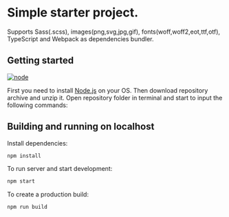 # Simple starter project.

Supports Sass(.scss), images(png,svg,jpg,gif), fonts(woff,woff2,eot,ttf,otf), TypeScript and Webpack as dependencies bundler.

## Getting started

[node]: https://img.shields.io/node/v/webpack.svg
[node-url]: https://nodejs.org

[![node][node]][node-url]

First you need to install [Node.js](https://nodejs.org) on your OS. Then download repository archive and unzip it. Open repository folder in terminal and start to input the following commands:

## Building and running on localhost

Install dependencies:

```sh
npm install
```

To run server and start development:

```sh
npm start
```

To create a production build:

```sh
npm run build
```